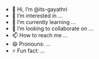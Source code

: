 - 👋 Hi, I’m @its-gayathri
- 👀 I’m interested in ...
- 🌱 I’m currently learning ...
- 💞️ I’m looking to collaborate on ...
- 📫 How to reach me ...
- 😄 Pronouns: ...
- ⚡ Fun fact: ...

<!---
its-cherie/its-cherie is a ✨ special ✨ repository because its `README.md` (this file) appears on your GitHub profile.
You can click the Preview link to take a look at your changes.
--->
